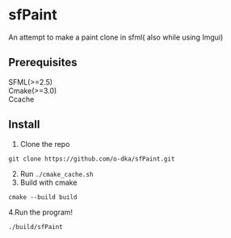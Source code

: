 # sfPaint
An attempt to make a paint clone in sfml( also while using Imgui)
## Prerequisites 
SFML(>=2.5)\
Cmake(>=3.0)\
Ccache
## Install
1. Clone the repo
```
git clone https://github.com/o-dka/sfPaint.git
```
2. Run 
```./cmake_cache.sh```
3. Build with cmake 
```
cmake --build build
```
4.Run the program!
```
./build/sfPaint
```
